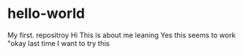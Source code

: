# hello-world
My first. repositroy
Hi This is about me leaning 
Yes this seems to work
"okay last time I want to try this



